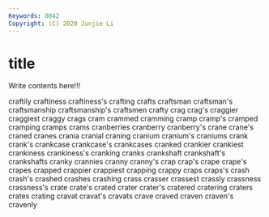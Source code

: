 ```yaml
---
Keywords: 8042
Copyright: (C) 2020 Junjie Li
---
```


# title

Write contents here!!!
 
craftily 
craftiness 
craftiness's 
crafting
crafts 
craftsman 
craftsman's 
craftsmanship 
craftsmanship's 
craftsmen 
crafty 
crag 
crag's 
craggier
craggiest 
craggy 
crags 
cram 
crammed 
cramming 
cramp 
cramp's 
cramped 
cramping
cramps 
crams 
cranberries 
cranberry 
cranberry's 
crane 
crane's 
craned 
cranes 
crania
cranial 
craning 
cranium 
cranium's 
craniums 
crank 
crank's 
crankcase 
crankcase's 
crankcases
cranked 
crankier 
crankiest 
crankiness 
crankiness's 
cranking 
cranks 
crankshaft 
crankshaft's 
crankshafts
cranky 
crannies 
cranny 
cranny's 
crap 
crap's 
crape 
crape's 
crapes 
crapped
crappier 
crappiest 
crapping 
crappy 
craps 
craps's 
crash 
crash's 
crashed 
crashes
crashing 
crass 
crasser 
crassest 
crassly 
crassness 
crassness's 
crate 
crate's 
crated
crater 
crater's 
cratered 
cratering 
craters 
crates 
crating 
cravat 
cravat's 
cravats
crave 
craved 
craven 
craven's 
cravenly 
